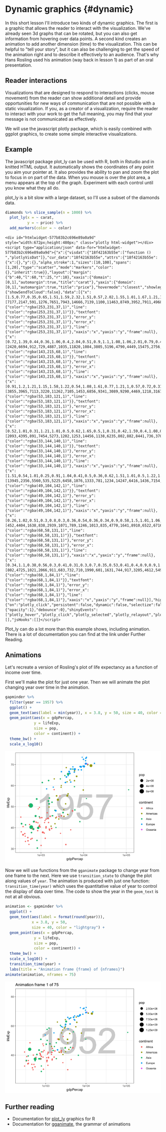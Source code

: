 # Dynamic graphics {#dynamic}



In this short lesson I'll introduce two kinds of dynamic graphics. The first is a graphic that allows the reader to interact with the visualization. We've already seen 3d graphs that can be rotated, but you can also get information from hovering over data points. A second kind creates an animation to add another dimension (time) to the visualization. This can be helpful to "tell your story", but it can also be challenging to get the speed of the animation right and to describe it effectively to an audience. That's why Hans Rosling used his animation (way back in lesson 1) as part of an oral presentation.

## Reader interactions

Visualizations that are designed to respond to interactions (clicks, mouse movement) from the reader can show additional detail and provide opportunities for new ways of communication that are not possible with a static visualization. If you, as a creator of a visualization, require the reader to interact with your work to get the full meaning, you may find that your message is not communicated as effectively.

We will use the javascript plotly package, which is easily combined with ggplot graphics, to create some simple interactive visualizations.

## Example

The javascript package plot_ly can be used with R, both in Rstudio and in knitted HTML output. It automatically shows the coordinates of any point you aim your pointer at. It also provides the ability to pan and zoom the plot to focus in on part of the data. When you mouse is over the plot area, a menu appears at the top of the graph. Experiment with each control until you know what they all do.

plot_ly is a bit slow with a large dataset, so I'll use a subset of the diamonds data.


```r
diamonds %>% slice_sample(n = 1000) %>%
  plot_ly(x = ~ carat, 
          y = ~ price) %>%
  add_markers(color = ~ color)
```

```{=html}
<div id="htmlwidget-577b83b2c696e89a0a9d" style="width:672px;height:480px;" class="plotly html-widget"></div>
<script type="application/json" data-for="htmlwidget-577b83b2c696e89a0a9d">{"x":{"visdat":{"18f42163b55e":["function () ","plotlyVisDat"]},"cur_data":"18f42163b55e","attrs":{"18f42163b55e":{"x":{},"y":{},"alpha_stroke":1,"sizes":[10,100],"spans":[1,20],"type":"scatter","mode":"markers","color":{},"inherit":true}},"layout":{"margin":{"b":40,"l":60,"t":25,"r":10},"xaxis":{"domain":[0,1],"automargin":true,"title":"carat"},"yaxis":{"domain":[0,1],"automargin":true,"title":"price"},"hovermode":"closest","showlegend":true},"source":"A","config":{"showSendToCloud":false},"data":[{"x":[1.5,0.77,0.35,0.65,1.51,1.59,2.32,1.51,0.57,2.02,1.55,1.01,1.67,1.21,1.57,1.32,0.53,1.3,1.5,1,1.5,1.05,0.7,1.35,1.51,1.51,1.72,2.05,1.28,1.29,1.01,1.51,0.32,1.2,1.53,0.3,1.29,2.06,1.2,0.9,0.65,1.52,2.06,0.37,0.71,2.05,2.03,0.82,1.57,1.6,0.7,1.23,1.01,0.96,1.34,2.51,1,0.91,1.28],"y":[7177,2147,591,1276,7651,7943,14666,7139,1100,11463,8749,3952,7911,4968,8752,6147,1023,6334,7832,3780,8760,4253,1874,6396,6976,7418,5240,15067,5759,6918,3499,8298,684,3782,9424,427,5676,11854,4177,3445,1214,7109,11337,624,1986,12654,13357,2033,8035,8418,1817,5181,3801,2517,6010,16278,3920,3169,4967],"type":"scatter","mode":"markers","name":"J","marker":{"color":"rgba(253,231,37,1)","line":{"color":"rgba(253,231,37,1)"}},"textfont":{"color":"rgba(253,231,37,1)"},"error_y":{"color":"rgba(253,231,37,1)"},"error_x":{"color":"rgba(253,231,37,1)"},"line":{"color":"rgba(253,231,37,1)"},"xaxis":"x","yaxis":"y","frame":null},{"x":[0.72,1.39,0.44,0.36,1.06,0.4,2.04,0.51,0.9,1.1,1.08,1.06,2.01,0.79,0.4,0.32,1.2,0.3,0.7,0.34,1.2,1.03,2.02,1.53,1.98,1.53,0.9,0.54,2.01,1.1,0.38,2.09,0.52,0.79,0.3,1.34,2.02,1.02,1.18,0.7,1.55,0.31,0.73,0.52,0.91,2.25,1.24,0.74,2.22,0.91,0.71,1.09,0.7,0.41,1.17,1.2,0.33,1.19,1.25,1.01,0.89,0.9,0.32,2.04,0.71,1.56,0.81,2.17,0.33,1.58,0.76,2.04,1.14,1.5,1.25,1.32,1.01,0.75,1.5,2.01,0.54,1.51,1.23,0.47,0.9,1,0.41,0.7,1.53,1.19,0.39,0.71,1.12,0.71,2.34],"y":[2420,6694,912,729,4887,1035,11820,1084,3805,5196,4790,4449,15475,2756,1080,471,5699,394,2287,589,6324,4401,16018,8637,16171,9022,3120,1057,12829,5273,700,17999,1401,2296,422,6763,17533,3856,5163,2394,8069,489,2397,1310,3664,11104,5555,2557,14662,3579,2432,6225,2351,600,4423,5510,573,5464,5740,4584,3238,3880,466,10282,2104,9609,3084,16716,594,9176,2120,14775,4785,9533,6664,7079,5067,2680,8736,15528,1317,8752,5269,1093,2503,4516,1061,2353,8981,4665,787,2327,3669,2218,15818],"type":"scatter","mode":"markers","name":"I","marker":{"color":"rgba(143,215,68,1)","line":{"color":"rgba(143,215,68,1)"}},"textfont":{"color":"rgba(143,215,68,1)"},"error_y":{"color":"rgba(143,215,68,1)"},"error_x":{"color":"rgba(143,215,68,1)"},"line":{"color":"rgba(143,215,68,1)"},"xaxis":"x","yaxis":"y","frame":null},{"x":[0.91,1.2,1.21,1.15,1.58,1.22,0.54,1.08,1.61,0.77,1.21,1,0.57,0.72,0.31,0.37,0.77,1,0.31,0.41,0.35,1.12,2.01,1.11,0.41,0.38,2.01,0.3,1.7,1.01,1.34,1,1.5,1.57,0.32,0.33,0.53,1.04,1.07,1.04,0.41,0.7,0.51,2.27,0.31,0.62,1.51,1.59,0.81,0.7,0.31,1.22,0.78,0.43,1.02,0.7,0.5,1.02,0.33,0.55,0.3,0.7,2.03,0.64,1,0.35,1.5,1.16,2.11,0.9,0.7,0.31,1.16,0.27,1.71,1.03,0.91,0.51,0.44,1.32,0.31,0.7,0.56,0.7,0.42,1.01,0.71,0.55,1.32,0.55,1.13,0.3,2,1.51,1.2,0.31,1.1,0.52,0.7,1.22,0.81,1.39,0.31,1.25,0.79,1.66,0.38,1.51,0.53,0.34,0.51,1.02,1.2,0.46,1.21,1.02,0.7,0.71,1.5,1.02,1.21,1.24,0.32,0.72,0.42,1.32,0.38,3.24,1.23,0.81,2,1.5,0.56,1.21,1.01,0.4,1.01,2.02,1.05,0.7,0.7,2.1,0.5,0.7,1.02,0.26,1.21,0.31,0.36,0.41,0.9,0.33,1.03,1.55,2.02,1.23,1.5,1.5,0.91],"y":[3855,3965,7113,3220,11262,7105,1453,6856,9341,3089,9290,4469,1218,3167,578,552,3027,4978,625,1061,552,5363,16582,4456,827,680,15528,421,10255,3676,7816,6132,8736,12098,403,579,1449,4435,3775,3203,683,2389,1381,15783,446,1159,11686,12047,3266,2058,739,7152,3015,716,5008,2268,1140,4518,693,1084,878,2018,16642,1880,3584,798,8333,5480,12179,3669,2682,544,5852,480,10457,5768,4201,1163,1069,4879,435,2421,1814,2767,1142,4578,1986,1668,7270,2120,5650,655,15096,7509,6870,1046,5056,1389,3235,4914,3446,7986,628,7414,2348,15210,700,11263,1678,537,1250,3581,6129,1130,6058,4167,2351,3229,8931,4884,5324,8299,720,2548,847,6505,700,12300,5183,2482,6344,8224,1694,7555,4779,895,4191,15851,3822,3167,2276,12121,1362,1982,4462,448,6566,544,587,722,3770,668,4520,8678,18236,8585,4939,10668,4922],"type":"scatter","mode":"markers","name":"H","marker":{"color":"rgba(53,183,121,1)","line":{"color":"rgba(53,183,121,1)"}},"textfont":{"color":"rgba(53,183,121,1)"},"error_y":{"color":"rgba(53,183,121,1)"},"error_x":{"color":"rgba(53,183,121,1)"},"line":{"color":"rgba(53,183,121,1)"},"xaxis":"x","yaxis":"y","frame":null},{"x":[0.52,1.01,0.31,1.21,1.01,0.5,0.62,1.65,0.5,1,0.31,0.42,1.59,0.4,1.08,0.54,0.56,0.9,0.31,0.32,0.3,0.9,1,1.2,0.94,0.3,1.23,0.37,0.71,0.8,0.33,1.02,0.24,2.05,0.33,1.01,0.4,0.9,0.3,1.08,0.71,0.81,0.42,1.11,1.2,0.31,2.1,0.81,0.33,1.24,0.38,0.83,0.44,0.62,0.51,0.33,0.31,0.9,0.68,0.3,0.4,0.32,1.01,1.01,1.76,1.01,0.35,1.7,0.32,0.77,0.4,0.31,0.57,0.39,1,0.7,1.5,0.34,1.23,0.33,0.3,0.59,0.71,1.06,1.69,0.91,1.31,1.59,0.41,0.73,1.18,0.38,0.45,1.51,0.34,0.36,0.52,0.52,0.71,1,0.55,0.3,0.33,0.52,0.35,1.04,0.35,0.4,0.71,0.9,0.72,0.73,2.8,2,1.13,1.08,0.25,0.33,0.91,0.9,1.07,0.71,0.5,0.51,0.55,0.54,0.31,0.3,1.04,0.31,0.41,0.9,1.53,0.35,1.01,0.34,1.5,0.9,0.49,1.18,1,0.28,1.12,1.27,0.71,1.31,1.08,0.7,0.53,0.41,0.82,0.95,0.3,1.22,0.33,0.4,0.33,0.3,0.3,0.3,1.63,0.32,0.74,2.03,0.46,0.31,0.34,0.31,0.73,0.4,0.5,0.24,0.62,0.5,0.3,1.07,0.98,0.31,0.42,0.83,1.5,0.5,1.02,0.7,0.71,0.55,1.01,0.34,1.19,0.8,0.3,0.51,0.31,1.7,1.01,0.41,0.96,1.01,1.51,1.14,1.04,0.55,0.35,0.92,0.42],"y":[2093,4395,891,7454,5273,1202,1253,14456,1138,6235,802,882,8441,736,3701,1287,2442,3774,891,730,605,3615,4824,2655,6088,630,9574,957,2423,2723,868,3204,559,12515,743,6618,840,4183,655,4124,2364,4751,823,8858,8596,493,16112,3398,666,10485,833,2800,1160,2869,1560,730,408,4540,2040,895,980,720,4653,6412,17888,7430,1044,15941,842,2846,655,891,1949,1154,5600,3300,4140,714,6545,946,776,1355,2599,4238,11843,3387,10071,15843,899,2659,5190,886,1323,8973,765,537,1306,1577,2283,3965,2399,776,984,1878,1001,4752,1103,820,2522,3669,3043,2548,18788,17760,6525,4318,451,1114,3363,3350,4201,1963,1197,1842,1856,1962,707,1013,7294,544,889,3353,9572,959,4004,974,13720,3681,1084,6286,6389,497,8721,4936,2895,9891,7187,3145,1727,1110,4130,3724,737,8485,579,1200,1114,826,878,673,10680,1020,2447,18166,864,698,863,593,3389,967,1327,554,1395,1935,1013,6730,3332,891,984,4989,11524,1107,5758,2170,3061,2116,6340,974,7130,2856,1013,1844,924,13417,5538,961,4136,4209,11640,10313,8120,2022,669,3650,756],"type":"scatter","mode":"markers","name":"G","marker":{"color":"rgba(33,144,140,1)","line":{"color":"rgba(33,144,140,1)"}},"textfont":{"color":"rgba(33,144,140,1)"},"error_y":{"color":"rgba(33,144,140,1)"},"error_x":{"color":"rgba(33,144,140,1)"},"line":{"color":"rgba(33,144,140,1)"},"xaxis":"x","yaxis":"y","frame":null},{"x":[1.51,0.54,1.01,0.25,0.91,1.04,0.41,0.5,0.36,0.62,1.51,1.01,0.5,1.22,1.1,0.8,0.47,0.73,0.72,0.35,1.24,0.37,0.55,0.28,1.52,1.51,0.4,1.01,1.1,2.01,0.7,0.91,0.45,0.31,0.72,0.91,1.07,0.51,0.7,0.3,0.9,0.3,0.34,0.71,0.71,0.37,1.01,0.71,0.52,1,1.13,0.76,0.53,0.58,0.7,1.01,1.12,0.24,0.3,1.01,0.6,0.71,0.41,0.52,1,0.54,0.74,1.02,0.4,0.41,1.51,0.35,1.71,0.38,1.15,0.34,0.39,0.81,0.7,0.41,1,0.35,0.51,0.5,0.72,1.02,1,0.31,0.32,0.32,0.78,0.58,0.77,1.01,0.98,0.77,0.3,0.72,1.02,1.01,1.02,0.3,0.72,1,0.64,0.78,0.71,1.18,0.7,1.09,1,0.7,1.23,0.32,0.62,1.04,1,0.81,1.01,0.54,0.81,0.31,0.4,0.31,1,0.75,0.46,1.55,0.38,0.91,1.03,0.48,0.51,2.01,0.41,0.44,0.39,1.52,1.14,1.09,0.37,0.71,1.51,0.7,0.51,0.56,0.55,1.01,1.5,0.24,0.58,0.31,0.36,0.31,0.71,0.3,0.32,1.01,1.25,0.5,0.51,1.05,1.23,0.3,1,1.01,0.72,0.97,0.23,0.42,0.6,1.24,0.58,1.01],"y":[13945,2356,5560,535,5225,6458,1076,1333,781,1234,14247,6416,1436,7154,3918,3429,1226,3166,2514,906,8907,616,1624,596,12364,14414,1236,6097,10329,17078,2062,5317,1833,840,2563,3885,4232,1882,3119,605,3951,886,880,3494,2365,957,7017,2130,870,4081,5014,3680,1624,1983,2956,4121,7727,373,995,8956,2358,2458,863,2504,7056,2231,2328,3686,1116,863,14165,754,6971,1120,5120,880,847,3043,4341,1115,4984,1011,1220,1395,3952,4318,4340,917,867,943,3429,2001,3018,7835,3622,3655,673,2787,9598,7001,4319,776,2466,3789,1646,2444,2917,6542,2401,5922,4939,2726,9694,556,1942,7035,6328,2403,4197,1662,3689,802,737,695,6841,3822,851,12373,1096,4642,6178,994,1569,13201,1076,832,1011,12477,5228,11888,746,2327,7695,2059,1749,1340,1175,4276,10995,461,2772,903,786,975,2889,570,616,5861,9377,1231,1421,4987,10342,612,5592,6244,2795,4726,505,1221,1875,6125,1869,7001],"type":"scatter","mode":"markers","name":"F","marker":{"color":"rgba(49,104,142,1)","line":{"color":"rgba(49,104,142,1)"}},"textfont":{"color":"rgba(49,104,142,1)"},"error_y":{"color":"rgba(49,104,142,1)"},"error_x":{"color":"rgba(49,104,142,1)"},"line":{"color":"rgba(49,104,142,1)"},"xaxis":"x","yaxis":"y","frame":null},{"x":[0.26,1.02,0.51,0.3,0.8,0.3,0.36,0.54,0.36,0.34,0.9,0.58,1.5,1.01,1.06,0.76,1,0.27,1.01,0.32,0.36,0.56,0.73,0.5,0.7,0.52,0.23,1.51,0.5,0.36,0.51,0.3,0.7,1.02,0.26,1,0.44,0.55,0.27,1.02,0.9,1.01,0.31,0.57,1.51,0.56,1,0.3,0.38,0.52,2.57,0.3,0.5,0.3,0.51,0.31,0.76,0.56,0.71,1.07,0.51,0.31,1.65,0.74,0.59,1.22,0.34,0.59,0.31,0.51,1.2,0.55,1.05,0.52,0.7,0.53,0.41,0.7,1.2,0.7,1.11,0.7,0.32,0.33,0.71,0.75,0.7,0.36,0.33,0.27,0.25,0.7,0.71,1.09,0.7,0.31,0.32,0.31,0.91,0.24,0.59,1,0.78,0.92,0.3,0.73,0.5,0.3,0.4,0.9,1.25,1.01,0.5,0.51,0.31,0.28,1.07,0.31,0.81,1.57,0.44,0.7,0.38,0.31,0.91,0.72,0.6,0.61,0.32,0.24,1.1,0.85,0.92,0.41,0.4,0.4,2.01,0.74,1.75,0.71,0.4,0.31,0.36,0.5,1.21,0.56,0.46,1.04,0.24,0.47,0.27,0.52,0.75,0.3,0.32,0.31,0.34,1.02,1.61,0.52,0.53,0.96,0.51,1.11,0.7,0.71,1,0.63,0.57,0.59,0.3,0.5,0.41,1.28,0.32,0.92,0.34,0.3,0.38,0.31,0.4,1.51,1.2,0.3,0.25,0.36,0.4,0.28,0.32,0.4,1.55,0.41,0.32,0.4,0.42,1,0.8],"y":[452,4404,1638,838,2939,1071,789,1246,1013,835,4770,1641,8910,6522,6716,3170,4435,577,5646,576,684,1915,2871,1181,2159,1689,530,17689,1695,605,1634,640,2407,3199,599,6043,1155,1975,799,11420,3508,7198,853,2319,10588,1819,4620,844,940,1343,17116,844,1746,918,1443,872,3249,1773,2552,8015,1636,642,8455,2594,1633,14414,775,1993,698,1590,6534,2079,9858,3033,2164,1827,969,2332,5494,2310,12725,2257,716,1052,2717,2831,2415,1229,928,470,548,4644,2866,5539,2887,987,825,853,3743,485,1664,6720,3601,4258,658,2902,1801,603,687,3332,13006,4355,1746,1781,872,646,10043,865,2973,17548,1073,2553,641,733,2486,3798,1250,2324,702,485,5174,4089,4258,705,1125,912,14948,3804,12238,2843,1056,872,1013,1629,10137,1755,1452,4892,419,1447,620,1190,2702,658,427,734,454,4404,9961,1793,1707,3016,1781,4102,2239,2629,4321,1952,1728,1652,779,1581,1153,7927,561,3941,596,844,660,680,737,6139,13597,895,575,878,1053,572,561,975,9557,1076,702,705,1024,4312,3622],"type":"scatter","mode":"markers","name":"E","marker":{"color":"rgba(68,58,131,1)","line":{"color":"rgba(68,58,131,1)"}},"textfont":{"color":"rgba(68,58,131,1)"},"error_y":{"color":"rgba(68,58,131,1)"},"error_x":{"color":"rgba(68,58,131,1)"},"line":{"color":"rgba(68,58,131,1)"},"xaxis":"x","yaxis":"y","frame":null},{"x":[0.34,1.1,0.38,0.56,0.3,0.41,0.31,0.3,0.7,0.35,0.53,0.41,0.4,0.9,0.9,1.03,0.34,1.35,2.05,1.01,1,0.32,0.71,0.36,0.33,0.5,0.75,1.5,0.36,0.56,1,0.5,0.31,0.5,0.7,1.02,0.52,0.41,0.96,0.4,1.74,0.77,0.36,1.03,0.38,0.4,0.6,0.71,0.36,1.51,0.32,0.71,2.03,0.6,0.35,0.36,0.55,0.31,0.5,0.51,0.41,0.33,0.3,1.5,1.06,0.4,0.71,0.27,0.52,0.52,1.03,0.57,0.52,0.85,0.32,1.01,1.04,1.01,0.35,0.32,0.59,0.41,0.24,0.52,0.9,0.78,1.52,0.5,2.03,1.05,0.71,0.31,1.13,0.62,0.7,0.41,0.52,1.71,0.52,0.32,0.9,0.24,0.57,0.56,0.3,0.39,0.31,0.33,0.56,1.51,0.71],"y":[802,4725,1021,2066,911,683,732,710,1990,601,1631,744,917,3205,4612,5491,1052,10796,17776,3337,7717,867,2368,928,492,1368,4007,11352,852,2292,5096,1819,571,1758,2475,4971,2296,1015,3419,644,9880,3351,1094,6610,1140,982,1338,2652,852,15152,809,3222,18120,1196,1063,1094,1692,734,1752,2387,638,948,710,14368,5253,918,2235,470,1919,1289,17590,1982,1600,4211,1067,5694,9254,4468,644,477,2254,818,499,1158,4739,3736,9959,1792,18286,5659,4363,816,4854,2311,2310,1007,1822,11844,3373,671,3780,687,1865,2066,552,1095,537,728,2066,15513,2822],"type":"scatter","mode":"markers","name":"D","marker":{"color":"rgba(68,1,84,1)","line":{"color":"rgba(68,1,84,1)"}},"textfont":{"color":"rgba(68,1,84,1)"},"error_y":{"color":"rgba(68,1,84,1)"},"error_x":{"color":"rgba(68,1,84,1)"},"line":{"color":"rgba(68,1,84,1)"},"xaxis":"x","yaxis":"y","frame":null}],"highlight":{"on":"plotly_click","persistent":false,"dynamic":false,"selectize":false,"opacityDim":0.2,"selected":{"opacity":1},"debounce":0},"shinyEvents":["plotly_hover","plotly_click","plotly_selected","plotly_relayout","plotly_brushed","plotly_brushing","plotly_clickannotation","plotly_doubleclick","plotly_deselect","plotly_afterplot","plotly_sunburstclick"],"base_url":"https://plot.ly"},"evals":[],"jsHooks":[]}</script>
```

Plot_ly can do a lot more than this example shows, including animation. There is a lot of documentation you can find at the link under Further Reading.

## Animations

Let's recreate a version of Rosling's plot of life expectancy as a function of income over time.

First we'll make the plot for just one year. Then we will animate the plot changing year over time in the animation.


```r
gapminder %>% 
  filter(year == 1957) %>%
  ggplot() +
  geom_text(aes(label = min(year)), x = 3.8, y = 50, size = 40, color = "lightgray") +
  geom_point(aes(x = gdpPercap,
             y = lifeExp,
             size = pop,
             color = continent)) +
  theme_bw() +
  scale_x_log10()
```

<img src="155-dynamics-graphics_files/figure-html/unnamed-chunk-2-1.png" width="672" />

Now we will use functions from the `gganimate` package to change year from one frame to the next. Here we use `transition_state` to change the plot along values of `year`. The animation is produced with just one function: `transition_time(year)` which uses the quantitative value of year to control the display of data over time. The code to show the year in the `geom_text` is not at all obvious.


```r
animation <- gapminder %>% 
  ggplot() +
  geom_text(aes(label = format(round(year))), 
            x = 3.8, y = 50, 
            size = 40, color = "lightgray") +
  geom_point(aes(x = gdpPercap,
             y = lifeExp,
             size = pop,
             color = continent)) +
  theme_bw() +
  scale_x_log10() +
  transition_time(year) +
  labs(title = "Animation frame {frame} of {nframes}")
animate(animation, nframes = 75)
```

![](155-dynamics-graphics_files/figure-html/unnamed-chunk-3-1.gif)<!-- -->

## Further reading

* Documentation for [plot_ly](https://plotly.com/r/) graphics for R
* Documentation for [gganimate](https://gganimate.com/index.html), the grammar of animations
